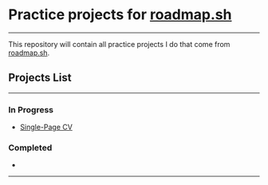 # Practice projects for [roadmap.sh](https://roadmap.sh/)

---

This repository will contain all practice projects I do that come from [roadmap.sh](https://roadmap.sh/projects).

## Projects List

---

### In Progress

- [Single-Page CV](https://roadmap.sh/projects/single-page-cv)

### Completed

-

---